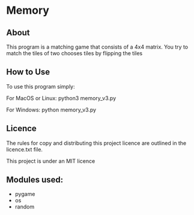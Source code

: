 
# Memory

## About

This program is a matching game that consists of a 4x4 matrix.
You try to match the tiles of two chooses tiles by flipping the tiles

## How to Use

To use this program simply:

For MacOS or Linux:
    python3 memory_v3.py

For Windows:
    python memory_v3.py

## Licence

The rules for copy and distributing this project licence are 
outlined in the licence.txt file.

This project is under an MIT licence 

## Modules used:

* pygame
* os
* random
